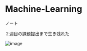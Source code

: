 # Machine-Learning
ノート
 
 ２週目の課題提出まで生き残れた
 
 
 
![image](https://user-images.githubusercontent.com/43742906/134886715-eff4d79d-b8e0-42c7-bb86-6acb86c50896.png)
